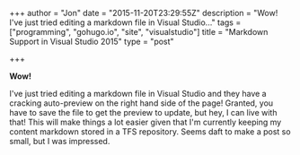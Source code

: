 +++
author = "Jon"
date = "2015-11-20T23:29:55Z"
description = "Wow! I've just tried editing a markdown file in Visual Studio..."
tags = ["programming", "gohugo.io", "site", "visualstudio"]
title = "Markdown Support in Visual Studio 2015"
type = "post"

+++

**Wow!**

I've just tried editing a markdown file in Visual Studio and they have a cracking auto-preview on the right hand side of the page!
Granted, you have to save the file to get the preview to update, but hey, I can live with that! This will make things a lot easier given that I'm currently keeping my content markdown stored in a TFS repository.
Seems daft to make a post so small, but I was impressed.